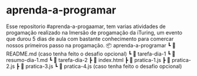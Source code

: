 # aprenda-a-programar

Esse repositorio #aprenda-a-progaamar, tem varias atividades de progamação realizado na Imersão de progamação da iTuring, um evento que durou 5 dias de aula com bastante conhecimento para comercar nossos primeiros passo na progamação.
📦 aprenda-a-programar
 ┗ 📜 README.md (caso tenha feito o desafio opcional)
 ┗ 📂 tarefa-dia-1
   ┗ 📜 resumo-dia-1.md
 ┗ 📂 tarefa-dia-2
   ┣ 📜 index.html
   ┣ 📜 pratica-1.js
   ┣ 📜 pratica-2.js
   ┣ 📜 pratica-3.js
   ┗ 📜 pratica-4.js (caso tenha feito o desafio opcional)

